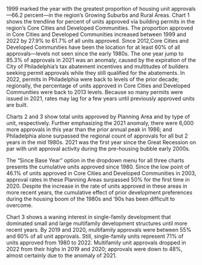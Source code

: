 1999 marked the year with the greatest proportion of housing unit approvals—66.2 percent—in the region’s Growing Suburbs and Rural Areas. Chart 1 shows the trendline for percent of units approved via building permits in the region’s Core Cities and Developed Communities. The proportion approved in Core Cities and Developed Communities increased between 1999 and 2022 by 27.9% to 61.7% of all units approved. Since 2012,Core Cities and Developed Communities have been the location for at least 60% of all approvals—levels not seen since the early 1980s. The one year jump to 85.3% of approvals in 2021 was an anomaly, caused by the expiration of the City of Philadelphia’s tax abatement incentives and multitudes of builders seeking permit approvals while they still qualified for the abatements. In 2022, permits in Philadelphia were back to levels of the prior decade; regionally, the percentage of units approved in Core Cities and Developed Communities were back to 2013 levels. Because so many permits were issued in 2021, rates may lag for a few years until previously approved units are built.

Charts 2 and 3 show total units approved by Planning Area and by type of unit, respectively. Further emphasizing the 2021 anomaly, there were 6,000 more approvals in this year than the prior annual peak in 1986; and Philadelphia alone surpassed the regional count of approvals for all but 2 years in the mid 1980s. 2021 was the first year since the Great Recession on par with unit approval activity during the pre-housing bubble early 2000s.

The “Since Base Year” option in the dropdown menu for all three charts presents the cumulative units approved since 1980. Since the low point of 46.1% of units approved in Core Cities and Developed Communities in 2003, approval rates in these Planning Areas surpassed 50% for the first time in 2020. Despite the increase in the rate of units approved in these areas in more recent years, the cumulative effect of prior development preferences during the housing boom of the 1980s and ‘90s has been difficult to overcome.

Chart 3 shows a waning interest in single-family development that dominated small and large multifamily development structures until more recent years. By 2019 and 2020, multifamily approvals were between 55% and 60% of all unit approvals. Still, single-family units represent 71% of units approved from 1980 to 2022. Multifamily unit approvals dropped in 2022 from their highs in 2019 and 2020; approvals were  down to 48%, almost certainly due to the anomaly of 2021.